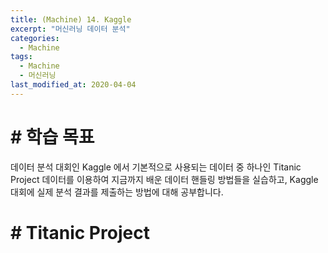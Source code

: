 ```yaml
---
title: (Machine) 14. Kaggle
excerpt: "머신러닝 데이터 분석"
categories:
  - Machine
tags:
  - Machine
  - 머신러닝
last_modified_at: 2020-04-04
---
```


# # 학습 목표
데이터 분석 대회인 Kaggle 에서 기본적으로 사용되는 데이터 중 하나인 Titanic Project 데이터를 이용하여 지금까지
배운 데이터 핸들링 방법들을 실습하고, Kaggle 대회에 실제 분석 결과를 제출하는 방법에 대해 공부합니다.




# # Titanic Project
